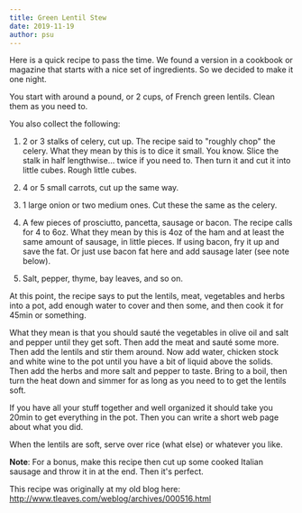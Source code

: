 ```yaml
---
title: Green Lentil Stew
date: 2019-11-19
author: psu
---
```


Here is a quick recipe to pass the time. We found a version in a cookbook or magazine that starts with a nice set of ingredients. So we decided to make it one night.

You start with around a pound, or 2 cups, of French green lentils. Clean them as you need to.

You also collect the following:

1. 2 or 3 stalks of celery, cut up. The recipe said to "roughly chop" the celery. What they mean by this is to dice it small. You know. Slice the stalk in half lengthwise... twice if you need to. Then turn it and cut it into little cubes. Rough little cubes.

3. 4 or 5 small carrots, cut up the same way.

2. 1 large onion or two medium ones. Cut these the same as the celery.

4. A few pieces of prosciutto, pancetta, sausage or bacon. The recipe calls for 4 to 6oz. What they mean by this is 4oz of the ham and at least the same amount of sausage, in little pieces. If using bacon, fry it up and save the fat. Or just use bacon fat here and add sausage later (see note below).

5. Salt, pepper, thyme, bay leaves, and so on.

At this point, the recipe says to put the lentils, meat, vegetables and herbs into a pot, add enough water to cover and then some, and then cook it for 45min or something.

What they mean is that you should sauté the vegetables in olive oil and salt and pepper until they get soft. Then add the meat and sauté some more. Then add the lentils and stir them around. Now add water, chicken stock and white wine to the pot until you have a bit of liquid above the solids. Then add the herbs and more salt and pepper to taste. Bring to a boil, then turn the heat down and simmer for as long as you need to to get the lentils soft.

If you have all your stuff together and well organized it should take you 20min to get everything in the pot. Then you can write a short web page about what you did.

When the lentils are soft, serve over rice (what else) or whatever you like.

**Note**: For a bonus, make this recipe then cut up some cooked Italian sausage and throw it in at the end. Then it's perfect.

This recipe was originally at my old blog here: <a href="http://www.tleaves.com/weblog/archives/000516.html">http://www.tleaves.com/weblog/archives/000516.html</a>
